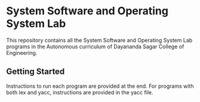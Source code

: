 # System Software and Operating System Lab
This repository contains all the System Software and Operating System Lab programs in the Autonomous curriculum of Dayananda Sagar College of Engineering.

## Getting Started
Instructions to run each program are provided at the end.
For programs with both lex and yacc, instructions are provided in the
yacc file.

